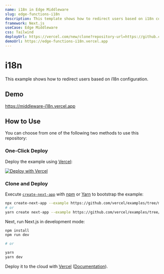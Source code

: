 ```yaml
---
name: i18n in Edge Middleware
slug: edge-functions-i18n
description: This template shows how to redirect users based on i18n configuration.
framework: Next.js
useCase: Edge Middleware
css: Tailwind
deployUrl: https://vercel.com/new/clone?repository-url=https://github.com/vercel/examples/tree/main/edge-middleware/i18n&project-name=i18n&repository-name=i18n
demoUrl: https://edge-functions-i18n.vercel.app
---
```


# i18n

This example shows how to redirect users based on i18n configuration.

## Demo

https://middleware-i18n.vercel.app

## How to Use

You can choose from one of the following two methods to use this repository:

### One-Click Deploy

Deploy the example using [Vercel](https://vercel.com?utm_source=github&utm_medium=readme&utm_campaign=vercel-examples):

[![Deploy with Vercel](https://vercel.com/button)](https://vercel.com/new/clone?repository-url=https://github.com/vercel/examples/tree/main/edge-middleware/i18n&project-name=i18n&repository-name=i18n)

### Clone and Deploy

Execute [`create-next-app`](https://github.com/vercel/next.js/tree/canary/packages/create-next-app) with [npm](https://docs.npmjs.com/cli/init) or [Yarn](https://yarnpkg.com/lang/en/docs/cli/create/) to bootstrap the example:

```bash
npx create-next-app --example https://github.com/vercel/examples/tree/main/edge-middleware/i18n i18n
# or
yarn create next-app --example https://github.com/vercel/examples/tree/main/edge-middleware/i18n i18n
```

Next, run Next.js in development mode:

```bash
npm install
npm run dev

# or

yarn
yarn dev
```

Deploy it to the cloud with [Vercel](https://vercel.com/new?utm_source=github&utm_medium=readme&utm_campaign=edge-middleware-eap) ([Documentation](https://nextjs.org/docs/deployment)).
